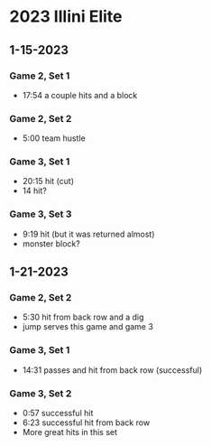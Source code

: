 # 2023 Illini Elite

## 1-15-2023 
### Game 2, Set 1
- 17:54 a couple hits and a block

### Game 2, Set 2
- 5:00 team hustle

### Game 3, Set 1
- 20:15 hit (cut)
- 14 hit?

### Game 3, Set 3
- 9:19 hit (but it was returned almost)
- monster block?

## 1-21-2023
### Game 2, Set 2
- 5:30 hit from back row and a dig
- jump serves this game and game 3

### Game 3, Set 1
- 14:31 passes and hit from back row (successful)

### Game 3, Set 2
- 0:57 successful hit
- 6:23 successful hit from back row
- More great hits in this set

